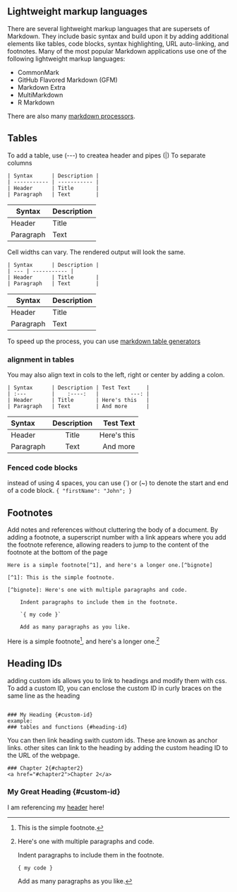## Lightweight markup languages
There are several lightweight markup languages that are supersets of Markdown. They include basic syntax and build upon it by adding additional elements like tables, code blocks, syntax highlighting, URL auto-linking, and footnotes. Many of the most popular Markdown applications use one of the following lightweight markup languages:

- CommonMark
- GitHub Flavored Markdown (GFM)
- Markdown Extra
- MultiMarkdown
- R Markdown  

There are also many [markdown processors](https://github.com/markdown/markdown.github.com/wiki/Implementations).  

## Tables
To add a table, use (---) to createa  header and pipes (|) To separate columns   

    | Syntax      | Description |
    | ----------- | ----------- |
    | Header      | Title       |
    | Paragraph   | Text        |

| Syntax      | Description |
| ----------- | ----------- |
| Header      | Title       |
| Paragraph   | Text        |

Cell widths can vary. The rendered output will look the same.

    | Syntax      | Description |
    | --- | ----------- |
    | Header      | Title       |
    | Paragraph   | Text        |

| Syntax      | Description |
| --- | ----------- |
| Header      | Title       |
| Paragraph   | Text        |  

To speed up the process, you can use [markdown table generators](https://www.tablesgenerator.com/markdown_tables)

### alignment in tables
You may also align text in cols to the left, right or center by adding a colon.  

    | Syntax      | Description | Test Text     |
    | :---        |    :----:   |          ---: |
    | Header      | Title       | Here's this   |
    | Paragraph   | Text        | And more      |

| Syntax      | Description | Test Text     |
| :---        |    :----:   |          ---: |
| Header      | Title       | Here's this   |
| Paragraph   | Text        | And more      |


### Fenced code blocks
instead of using 4 spaces, you can use (`) or (~)  to denote the start and end of a code block.
    ```
    {
      "firstName": "John";
    }
    ```
## Footnotes
Add notes and references without cluttering the body of a document. By adding a footnote, a superscript number with a link appears where you add the footnote reference, allowing readers to jump to the content of the footnote at the bottom of the page

```
Here is a simple footnote[^1], and here's a longer one.[^bignote]

[^1]: This is the simple footnote.

[^bignote]: Here's one with multiple paragraphs and code.

    Indent paragraphs to include them in the footnote.

    `{ my code }`

    Add as many paragraphs as you like.

```

Here is a simple footnote[^1], and here's a longer one.[^bignote]

[^1]: This is the simple footnote.

[^bignote]: Here's one with multiple paragraphs and code.

    Indent paragraphs to include them in the footnote.

    `{ my code }`

    Add as many paragraphs as you like.


## Heading IDs
adding custom ids allows you to link to headings and modify them with css. To add a custom ID, you can enclose the custom ID in curly braces on the same line as the heading

```

### My Heading {#custom-id}
example:
### tables and functions {#heading-id}

```
You can then link heading swith custom ids. These are known as anchor links. other sites can link to the heading by adding the custom heading ID to the URL of the webpage.

```
### Chapter 2{#chapter2}
<a href="#chapter2">Chapter 2</a>
```

### My Great Heading {#custom-id}


I am referencing my [header](#custom-id) here!  



